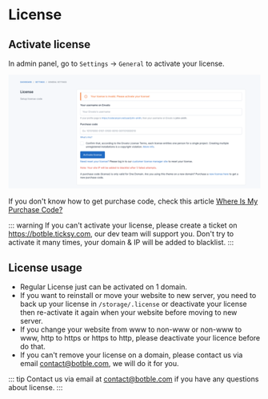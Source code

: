 # License

## Activate license

In admin panel, go to `Settings` -> `General` to activate your license.

![Activate license](../cms/images/license.png)

If you don't know how to get purchase code, check this
article [Where Is My Purchase Code?](https://help.market.envato.com/hc/en-us/articles/202822600-Where-Is-My-Purchase-Code)

::: warning
If you can't activate your license, please create a ticket on https://botble.ticksy.com, our dev team will support you.
Don't try to activate it many times, your domain & IP will be added to blacklist.
:::

## License usage

- Regular License just can be activated on 1 domain.
- If you want to reinstall or move your website to new server, you need to back up your license in `/storage/.license` or
  deactivate
  your license then re-activate it again when your website before moving to new server.
- If you change your website from www to non-www or non-www to www, http to https or https to http, please deactivate
  your licence before do that.
- If you can't remove your license on a domain, please contact us via email contact@botble.com, we will do it for you.

::: tip
Contact us via email at contact@botble.com if you have any questions about license.
:::
